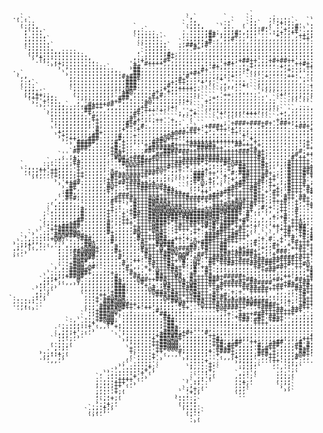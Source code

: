 <pre style="font: 10px/5px monospace;">                                                                                                                                                   
                                                                                                                                                   
                                                                                                                                                   
                                                                                                                                        :          
                                                                                                                                       .,`         
                                                  .                `                                                                  `,:.         
    .,`                                           `,`       `     `:    .:  .      .`              ..                                 `,;.         
     .`:`                                         `;,       ..`   `;.   ,:;;:;`   ``:`             .:`               .               ``:;`         
     `;`;:                                       `.,;,     ..:`  ,`;;`  ,`;+:;:`  ..;.    :       .,:,              :,`             ``,::`         
      .:,:,                         `            `.,;:,   ``,:.  .`;;. ,.`:'';;#'.`:;;`  .;`     .`,::`           `:`:,`           ```:::`         
      `;.::.                        ,.:`         .`::;:,  . :;, ,`,;;;#:`.;'+;;#'`,;;;;.:`;,`   .,:::;`        .;',`,:,`           ` .:::`         
       ;`:::`                       .:.::;       ,.::::;#+.,;;;#:,:;;';:`:;+;;++';;;;'#'`,;'`  ,;:;;:'.      ,,.,,,::;,`          .``,,:,`         
       :.:::,                       `::::,:`     ,.:;;;;##';;;'#;';;:'..''+;,;',++;;'++':;;';`:;:;:;;;.     , ,,:;::;',         ```.:,,',          
       :,::::`                      `::::::'`    ..;;;;'#',';;#:,;';;,,,,,,,,,,,:++'+:++;:;''';::;;;#:`   `:`,,::;:'@;.        .``,,:,+;.          
       ::::::.                       .,:;:;:.   `,';;;;+#:,,;;:,,,,,,,,,,,,,,,,,,,;:,,,+;;;'##;;;;;#',   `;`:::::'@@':`      ..`.::,,'+;`          
       :::::::`                      ``:;:;;;`  :,##+';#:,,,,,,,,,,,,,,,,,,,,,,,,,,,,,,:;;:,+#;;;;;#;`  ';.;':::+@@';.       `,:,::,'+',           
       `;:;:::.                      ``:;;;;:.  :.,'#+':,,,,,,,,,,,,,,,,,,,,,,,,,,,,,,,,,,,,:#;;;;;+'`.';;'':;:;@@';.      ``,::::,'+';`           
       `;;;::;:,,::::.               ,`:;;;;;,  ,,,:,,,,,,,,,,,,,::,:::,:,:,,::,,,,,,,,,,,::,++;;'+'+;;;+;:;:::'@#;.      . .:::::+++;.            
        .;;;:::::::::::.             :`;;;;;;#+;,,,,,,,,,,,,,,:,:::::::,,::::::::,,:,,,,,:,,,,;+'+;,++++::;::::;@',`     ```,,::,+++',`            
        `,'+;:::::::::::,           ,.:;;;;;'#+,,,,,,,,,:::,:::::;::::::::::::::::::::,::::,:,,,,,,:###:;;:::::;@'.     `` .::::+++':`             
         `.:;;';:::::::::,          ::+';;;;#+,,,,,,:::,:::::;;;+##++';;+#+##++'::::::::::::::,,,,,,##+;;::::::+@#,   `.` `,:,:;+'+;.              
           ``.,;+;:::::,:::        '+''#++++;,,,,,::::,:::;'+#+'';'+;;;;;;';;;'++#+;:::::,:::,,,,,,,##';;;::;;;+@:,,,,..`.,::::'++',               
              ``,';:::::::;;:`     ,##..::,,,,,:,:::::::'#+;;;:::::+:::::::+;:::;'++#+,:::::::::,,,,:#';;;;;;;'#:`..,,,,,,,,:::''+;.               
    .           `.':::::::::::;,   `##,,,,,,,,:::::::;#+';:::,:,::+,,,,,,,,,,+;:,::;'++#:::::::::,,,,++;;;;;''#+,,:,,,:,::,,:::'++;`               
     ,`          `,:::::::::;;:;;  .##,,,,,,,,:::::+#+;;:,,,,:::;'`.,,...,,,...:'';::::;'#+;::::,:,,,,';;''++++;::::,,,,::::,,:+'+:`               
     `,,          `;,::::::;:;;:;#+###,,,,,:,::;:'#';:,,,,,,:;+:.`````.+;:::;++:...;+++++;:;''::::,,,,,,:;'';;';:::::::::::::;;''+:`               
     `,',          ;,:::::::::;;;;###+,,,,,:,,:;#+;::,,,,:'+'.`.,.```;;,,,,,,,,,',....,,,::;:;'':::::,,,,,,,,';;::::,::::::,::'''+:`       `       
      ,::`         :,:::::::;;;;;;###:,,::::::+;++;;;'+';,``,'';,;,``;,,,,,,,,,,,:'``..:''++;;;;+;:::,,,,,,,,+;;:::::::::,;,;+''++,`       .`      
      .,::`        ::::::::::;;;;;###:,,::::;#;;;;:,,...`.`;:,,::+.``;:,,,,,,,,,,,:+``.'::,::+;;;;+::::,,,,,,';;::::::::,:;+''++++,        ..      
      `,;;.        `;:::::::;;;;;;@##:,:::;;+;;;++++;.`````.;'';.`````,;,,,,,,,,,,,:'``;:,,,,,,+::;+::::,,,,,';;;:::::,::'''+++#+'.       ``:`     
      `;;;;'`      `;:::::;;;;;''+#@,,,,::+''+;;:::::'`````````.,,,.````'':,,,,,,,,::``.+:,,,,,:'::;+:::,,,,,';;;;::::;,;+'++++++;.      .`,:.     
       ,;:++;;,     .;:;::;;;;;''##',::::#;#;:::,,:::;````,'++;;;:::;'.```.+':,,,::;'```.':,,,,,,+,;;'::::,,,;';;:::::::+'++###';,`    ..`.::,     
       `:++'';;:    `:;;;;;;;;''###,::::+++;,,,,,,::'```;+::,,,,,,,,,:;'.````.,;';,``````.:;,,,,,:':;;+:::,,,:';;;:;:::+++++#';:.`    `.`:,';,     
        `,;'+';:.    ,''';;;;'++#;,:,::+@;:,,,,,::+,```+:,,,,,,,,,,,,,,,;;``` `````````..``.+,,,,,:,:;;+::::,,#;;;;;;'+''++#+;.`     ``:::';,`     
         `.,;';:;,` .;,'#++++##',:,:::;#':::::::''````.::,,,,,,,,,,,,,,,,;.````````````':'.``:':,:,,::;'+::,,,++';;'#++'+++#;.      ` ,:'';.`      
           `.',:;;;;;.:###++';,,,:::::++;::::;+:```````;,,,,,,,,,,,,,,,,,:,````,;::,.``,;,;,```,'+'..,+;''::,,:#####++++##++:`     ``.:';,.        
             ,,:::,:,:'##,,,,::::::;:#;+++'+:```.''+;``.'::,,,,,,,,,,,:;''``,';,:::::;',,':;````````..;:;+;:,:,'++######+#++,`     ` :;;,`         
             `,:::::;;;'+',,,,::::::#+;:,.``````;,:,+````.'+';;;;'+++':.```+:,,,,,,,,,::'`,;.```````...':;+::,,,+######++##++:,...` ,,':`          
             `:::;;;;;;;'#:,,:::::;++;;,,```````''';``````..`..```````````',:,,,,,,,,,,,:'````````````.;:;+'::,,,:++++++++'';:,:.``,,:'.           
              ::::;:;;;;;++,::::;;;#;+:,.;++''+,.``.`````````````````````.+:::,,:,,,,,,,,:+`````'+'+;`..+:;+:::,,...,,,,''';,,,:,,::'+;.           
              ';;:;;;;;;;'+:::::;;#+#;,''::::::;.`.`.``..`.,;'+###+###+#+';##+;:::,,,,,,,,:'````;:::,;;`,';''::,,,,,,,,''';:::+'''++++;`           
              .';:;;:;;;;'+;::::;;#+;,#:,,,,,,::'..``.:+###+';;;;'';';+;;;;;;''+##+';::,,:,'````+,,,,,:'.,';':::,,,,,,,+';:::'''+++++':`           
              `';;;;;;;;''#':::;;+;::+::,,,,,,:;;:'##+'';'+++'+';:;'::;;,,:::::::;;++###+';'``..,;,,,,,:;.,';+::,,,,,,++';:::+++#+++';.            
               .+:;;;;;;;;#+:::;'';:'::,,,,,:;+@##+++''+';';;'++';;:;;,;:,,,,:,:;;;;;;'++#',.`.`.:;,,,,,:,.,+'::,,,,,,+';;:::+++++';:.             
               `,+;;;;;;;##':;:;#;;,+::,,,::+@#';;;;'';;;:;:::::'+';;:::;,,,,,:;::;;;;;;;;++++;.`.;',,,::'.,:;;::,,,,:+';;::;++++;,.`              
                `,;++;''###::;;'#;:,;,:,,:+#@+++'';;;;;;;;;;;;;;;;'+;;::;,,,,:::;,::;'++++;;;;'+'..,+:,::',';;':::,,,;+;;;:,'++++,`                
                 `.,'#####;:;;;#'+:,;:::;###+';;''+++++++++++++++';'+:;:::,,,::::;+';;;;;;;+++';;+'..'+';;;::';:::,,,:#;;:;++++#+.                 
                   `,####'::;;;#;+:,':'+;#++++#++++####@#+':::'##+++;+,::;,,:::;';+';'';';'''''++''++;.....:,:;':::,,,+'++++++#+'.                 
                    :###;::;;;+#;+:,...;######@+;:::;#####++';:,..,++';::;,,,:;;''++:,::;;''''+##++##++:...'::'';::,,,;+++#####+;.                 
                   `##;:::::;;+#++;,,.,##+:'#######+++++++++++++###+#++:,::,::;'#;..:#''#:,,,,++#+;+#++#;..::::;;::,,,,#######++;`                 
                `'',,:::::::;;+@#';,:,,,,,####++'++++++++++++++++++++#+;:::,:;;#,;+++++++'+++###+++;`.:+#,..+::;;::,,,,+++####+':`                 
                .;.,+:::::::;';#@#'+###;;#@++++++++++######++++++++++#+';::::'#:++''++'''''''''''''++;,.....,+';'::,,,,,++###++;.                  
             `,::`.'#+:::::;;;''###+++###++++++++######+######++++++++#';,;:;++++++'''''+++'+'''''''';';,;:,,:;;+:::,,,,.+#+##+:`                  
      `     ::..::;;+#:::::;;''''#@@@##++++++++##+++++'+,,:;#+@##+++++#+;,;;;#+++++'+###++++####+'''''''+#;:'+;;':,,,,,,,,,'##'.                   
      .:,..,.:';;;;''+;::::;;'''''+++++++++++#+++'+':':,,::;'+;'##++++#+;.';'#+++++##+#++''+#+++++##''''''++':+;':,,,,,,,,,+''+.                   
      `,::;++'++;;;;'+':::;;;'+'''++++++++#@+';;+'':'::+:',,:+.,##++++++''.;'#+++##+#+;''';+''+'''+++#''''''##++;:,,,,,,,,+;;;:;                   
       .:;;;;;++;;;;;++:::;;''@#+++++++###+';';';'''###:++'',.#.###++++#+:,;'#+++#+#+;;::+++;:+;;;;+''#+'''';'';:::,,,,,,+;;::::;         `        
        `,:,..:+;;;;;++:::;;;'#+##@###++';;';::;,.;:###`;;,'+,.,,##+++#+;+';'#+++#'+;:::,:;+##;'#+##++'+#+'''';;:::,,,,,:;:;:::::::::,   `,        
         ``   `,'';;'+':::;;;+#+'+++++';;;;;;:,```';##+`+;`:;:+',#++++#,++';'#++++''+:::;;;;;';;;;;::;+;;+#''';:::::,,,,;;;;:::::,,,:;::,.,`       
               `,'++##::::;;'+++##+###++'+'';`````:;+'@;+;.,`.'+##+++#+'+',;;#+++#';;;:;:;''+##,;';;:::++'+#+';;:::,,,,,';;;;:::::::;;;;:,:.       
                `,'##':::;;;'#@+''+++#####@#+;. ```;;;+';`'```+##+++#+;'++,';#+++++';;;:,`;;+##`,,,;;:,'';'++'';;::,,,,,+;;;::::::::'';;'':`       
                 `;#+,::;;;;;#+;''++++##++++##+;```,;;;;:'.`:##+'++##+'';`+;'#+++'#+';````;;;##`',,`,;:',;'+++';;:::,,,,'+;;:::::::'+'';;:.        
                 :##,,,:::;;;+;;'''++++++++'+##++, `.'++',:+##++++++#+'+`#+''#+++'+#+':````;;'#';`;``,:'';#+++;;;;:,,,,,'++;;::::;++';,.``         
                :'##:,,::;;;;;;'###++++++++++++####':,:'+###'+++++++#++,:++'+++'++''++';`` ;;;;;.:.```,:+',+;+';;::,,,,,:++++';+++'',`             
               ,`'#+#;:::;:;;;;#+++#++++#@#+++++++########+''+'+++++#++.;+''#++'##+'''#+',``;;;,;;`````:::;;++;;;::,,,,,,++++'''''',`              
              , ,;;;'':::;:;;;#++:,+#+++#@###+++++++++'+'+++'++#@#++#++,,+++#;'+;++'';'+#++:`,;:.``````,::;+#'';;::,,,,,,;##++''+':`               
             : ,:;;;;;'::;;;;;+';'`,#+++##@@@#+++++++''''+++#@#@@++#+:;,'::++''+,,+#''+'''+#+'',.``.:;;''+#+'''#;::,,,,,,,'###++':`                
             .`:;;;;;;+,:;:;;'+;:.`;#+++#@@@#@@##++++''++##@@#@@#++#',#.+',++''+..:++#+'''''''###++++++#+''++'#+;::,,,,,,,,:##+;,`                 
            .`,::;;;;;#::::;;++;'.:+#+++#@@@@@@@@@@@###@@##@@####'++,,';,',++''#..:.,.'#+';'''''''''''''''''+#'+:;:,,,,,,,+##+#,`                  
            ,`::;;;;;;#::;;;;+:;'+'+##++##@##@###@@####@@##+####+'#'.:'`',:'+''+,,....'+'#+''''''''''''+'''+++;+::,,,.,,;#+#++#,                   
            ,`:;;;:;;;#::;;;;+:;;+;:#+++##@#####+#######@##++###''#:'',',+,+#''+;,,,.'@@##;#+'''''''''''+''';'++::,,,.,:###+++#;`                  
            ,.:;:;;;;##::;;;;+;:;++;'+++#####+##++#####@+@#+####+#+,;,;,::''#'+++;:.,#@####';+#''''''+###'';;;+'::,,,,.+';;'++++.                  
           `.,:;;;;+##;:::;;;#';;+++'++++@###+'++++##++@+#++###+'#',:;..;,,:+'++@;;.+#@##@@#:,.:'###+++++'''+':;::,,,,:;;;;:+'++.                  
           .`::++#####::;;;;;#;';;';+++++@##+';+#++++'+#+#;###'++++:+':.'++:++++##',+#@##@@#;:.,+#+';'+#''+#+++::,,,,,,;;:;:;+++,                  
          .``:++####@;::::;;;#':;,;;+#+++@#++'.++++.++''+#;##++'#+,,;`.`.';++#'+##;+:#@##@##;;,;+#':;+#''###++#:,,,,,,,;;;;:'+++,                  
        `,``:;'+##@#@@'::;;;:#+;;;:,#@++'+@#+''+';';+''+++##+++#++..`.`.`,``+#''+#;+:+###@@+#.;;;+;;+#+'##+++'#::,,..,,;;;;:'+++,                  
      `,``.:;:'#@@###@#+::;:;'+;;;:,'#++++@#+'',:;:''''####+++##+++``..``.`:+++'+#;#:;##@#+#;,,:+';'+#'+##++'+#::,,,,.,;;;;::++++`                 
     .``,:::::+@@;.;';###:;;;;#;;;:;:#++++@##';++:+;+''###+++##+++'..:+`#..+''#''+;#;::'##++;,:;#;'+#''##++''+':,,,,,..;;;:::'+++':                
    ,`:;;;,;''';',`:;;;#@+:;;;#';;;;:;#+''#@###'::''@+###+++#+++:.:;#:;;:.:+';+#+++':,,,;+;';,;:#++#+'###+'''+:::,,,,..;;;:::,:;:,,,,              
    `:;;+'';;:,.;`,;;;;##@;;;;'+:;;;;:@+++#####;'''#+'##+++##:,`,;;:+;.,,#+.,+'+++++,,..::;';,;;#++#'+##++,;+::::,,,,,.,';;::::,:,,::.  `:`        
    .;'';:,..`  ;.:;;;+@@@+;;;;#;;;';;#+++'@'#@+#####:+#+++##'.;++'',,+;;+;,..++#+'+,,:,:,,;;,',@+#+'##++'''#::,,,,,,,..,';::::,:;:::;` `,.`       
    :';,``      ;.:;##@@@@+;;;;#+;;;;'+#+++#+#@@;;@+:''#+++##+++#+##+',;,,###;`'++'+,,;,:+;,;''+##''+##+'';'+,::,,,,,,'+##+;;:'#''';:;. `;.        
    ,:.`        :,;'+###@#;;:;;;+;:;:;'#++++##++@@#;:##+++++##+#####++';'+;;:,,+++++,,;,;;+';;'##+'+##+':+;#:::,,,,,+##+####@@#':..'`,,,,;.        
    ``          :,:'#@#@##:;:;:;#';:;;;+#+++##+'@@,'+@'++###+++++''+#++''++####+#++'+,.,;++@####+''#@++',:';:,,,,,:'';++++#+@@',`  ...,.,;.        
                :.:'#@##';::::::'+':++''#++++#++'#':@+''##+###++###++######++++++'+''+;.;'#;'+#++'##+++':'#:::,,,,;;;;::;+++#@;.   `,:,,,;.        
                ..:+#@@':;;:::;;:#';''''+#+++#+''#;;@+''#+'++##++++##++##+'++#+++#@''+,;;'#;'#+''+##'++''+::::,,,;;;;::::;++##,`   `:,,::'.        
              `,`,:+#@@'@#''::::;:#',;'+;++++##+++';#'+++';;;'';;;;'+#+'++##+''++'++'+,``;#+++'''#+##''+'+::,,,,,';;;;::::'++#,     .';'+;.        
             ..`.::##@@#+''';;:;:;++'':'+'@+++##+'''#''#+';;:;;;::::;;+###';;;:;;;+#'':.`'+#'''''+##++''#:::,,,,,';;;::::,:+++.     `,;;:,`        
            .`.:;;;##@##+;;;;;+:;::#+::,''#++++@+''+#''#+';''''';;::::;;;;;:;;;;:;'#'';+:+#+'''+#'#+'+'+;::,,,,,,;;;:::::,:;'',       ```          
            `,;;;;+##@#'';;;;;;#;;;;##:'''##+++##;'#++++#+++#####+';::;:;;';++';';+#'+#++#+'''#+++#+'+++::,,,,,,,,';;::::::::';`                   
           `;;;+'''''@':;;;;;;;#+:;:;@##++###+++@+'#++++###+''+'++##+''''+#+'''##+++'#++#++'+#;;+;'+++':,,,,,,,,,,+';:;:::::,;+.                   
           ,;;'';:,,,;;,;;;;;;;##';;:;#;;'';@++++#+@#+++##'+#####+'######'''+#+'+##'+#+#'''#+;;+.,,'#':::,,,,,:'+'+#;;:;:::,,,:;;``                
          ,:;';,``  ``;,:;;;;;;###:;:;;+'+';##+++#+##++++++#+++++##++'+''+##+###++#++##+''#;;':.,''+::::,,,,;#######+'''+:,::,,,,,.,:,`            
          `;';.`      ;,;;;;;;'###;:::;;@#''+#++++###+++'+#+'''''++#####++++'`,##+++##+++#;++,;:;#;:::,:,,,'#######';:,,:;'::,,::,:::::`           
         `,:',`       .::;;:;'+###'::::;;@##++#++++@#+++'++'''+;+''+++++'';,.;,:+#++#+++#;+:;++;+;;;::,,,,,+++#+###;,````.:':::::::,::::`          
          ;;;`        `,:;:++'+###'::;;;;;###+##++++##+++#++#;;,::,:,,,:,,:,,:':+#'+++'#++,;++++:;::::,,,,+;;;;+++#;`     `,;;,::,:::::::.         
   `:... ::',`         ,::+'+#@#@#;:::;;;;;;@##@+'++##+++#+#+'+'++;+;';'::;,:;';++++++++;,+;;#;;;;:::,,,,,';;;::'++;`      `.:;'''';;;';:::`       
    ,:.:::':`          ,::+'###@@@,:::;;;;;;;;##@++++##++#++#######@####;'';;+;'+#+++++;:+##+;;;:::,:,,,,,;;;:;;:'++`        `.,:,..`..:';;;`      
    .,;;'':.           ,:;'+#@#@@##++;;;;;;;;;;'##'''+@+++#+++++++####+###+'':;'+#+++#:'+';;;;;:::,,,,,,,,';;:;:,;'+;          ```     `,:;:.`     
     .,::,.            ,:;'#####@#++'+'++':;;;;';++'''++++#@####++'''+###+++''++#++'''#';;;;;;:::,,,,,,,,,+;::::::;'''                   `..`      
       ```             `:;+###@@+'';''''';#';;;;;;';''''''+'+'''+'''''++++##++##+'''+#;;;:;:::::,,,,,,:,,,';;::::::;;;'`                           
                      ``:;+##@@+,:;;;;;;;;'##;;;:;;;''''''';;+''++++###++++++++'';';'';;;:;:::,,,,,:;';;+'#';::::::::,,,`                          
                     .`.:'+##@@'`:;;;;;;;;;'##:::;:;:;;;;;;;';'+##+''#+'##++''';;;;;;;:;:::::,,,,,++;;;;;+#+;:::::::::::,`                         
                  `:,``::;+#@@@;`;;;;;;;;;;;+##:::;:::::;:;;;;''+##'##+'+##+'';;;;;;::::::,:,,,,,;+;;;;;:;+#':::::,::::::,                         
                ..`.,,:::+'''##',:::;;;;;;;;+##':::;::::::;:;;;;;';'++++''';;;;;;;;::::::,,,,,,,,#+::;:::;;#''''''';;:::::`                        
               . .::;;::+':,,:'+;;;::;;;;;;;+##+,,:::::::::::;;;;;;;;;;;;:::;::;;:::::,,,,,,,,,,,+#::::::::';,::;;;;;;,,::.                        
               .`:;:::'';,`  `.'';:::;;;;;;'+###,,::::,:,:,,,,:::::::::::::;:;::::::,:,,,,'#'':,:++::::::::;.````````.;.,,,                        
               .,;:;+';:.`     .';::;:;;;;:+##@#,+#+'''#':,,,:,,,:,,:::::::::::::::,,,,,,##;;;'':#+':::::::'`         ,`,:;`                       
               `:;;';,.`       `.';;::;:;;+######+;;;;;;++;:::,,,,,,:,,,,,:,,,,,,,;+#++:##+;;;;'+#++;:::,:;:;         .,:::;;,,`                   
              ``::';.`          `,;;:;:::+'##@#@+;;;;;;;;+#:,,,,:;;:,,,,,,,,:,,,,+++;;+###+;;;;;'#';';:::::::,        `,:,,;;,,,`                  
              ,.::',             `';;;;::++##@@@',;;;;;;:+##,,'##''++:,,:+##';''#'+;;;'#@#;:;;:;;+:.,;';:,::::`       `,;''';+.,.                  
              ..;:;.              .':;:;;++##@@@;,;;;:;;:++#:###;;;;'#,'###;;;;##'#;;;;'#+;::::;:',  .,;';,,:::`       `.,,..,.:,`                 
             .`,:;:`              `+::;::'+##@@@':;;;;;;;'##+#+';;;;'#:#++';;;;+#+#;;;;'@#+;::;:;;.   ``,;;,,:;`             ` ;,                  
           ,. ,:,',                +,::::'++''''#;;:;;;;+'+###+;;;;;'###'+;;;;;'##+;;;;'@@'';:::::.      .;,::'.             .`,:                  
           `;;::+;.                ;`,:::+'':,.,:';:;;:;''+'''+;;;;;;#+#++;;:;;+@#+';;:;#''+;'''':,`      ,.,:;.             ,,::'';               
           .,;'';,`               ,.`::::+',`   `,;:;::'''':,,;+:;;;'';;++'::;;#';;'':::':,:';'+';;`      `.:,::,            `'+':..`              
            `.,,.`               ..``::::':`     `'::::+'':`  `,;;;;':..:++':;;':...;;::;. `,;'';;;.      `:,,::::`           ,;;,.``              
                                ,,``::::;'.       .;:::'+;.    `'::;;.  `;''':;;.   .',,;`  `.:',:;.       .:,,,::;`          ```                  
                              .,``.:::::+;`       `;,,::+:`     :;:;:`   .',':':`    :`,;.    .;,:;.       `,;'+':;.                               
                            .,.`.::::::+',`        '.,:,+,`     '':',     ','';.     .`,;.     ;.:;.        `.,:;;',`                              
                           ,``,::::::'+':`         :..::',     `,;:'.     :,:',`     `,::,     ;,;:,           ``.:,`                              
                          `. ::::;;'+';,`          .`,,';.     ,::';`     :,:;.      `,::,     `;;':`             ``                               
                          :.,::;++++':.`          ,`.,:':`     ,:;',`     ;::;`       `,;,     `,';+.                                              
                          ;.,;:+++';,`           ```:;':`      ,:+;.      .:;;`        `.`      `:'++`                                             
                          ;,::;++':.`            .`;'';.       ,:;.       `,';`                  `,;;.                                             
                          ',::'+',`             .`;'+;.        ,;;`        `,,`                   `.:,`                                            
                          ;,::'+;.              ``'+;,`        .;,`         ```                    `;'`                                            
                          ;.:,'',`             ,..;':`         `..                                  .',                                            
                          :.,:+;.              `::::,                                               `..`                                           
                          ,`:;',`              `;:,,;`                                               ``                                            
                         .`:;+;.                .;,:;.                                                                                             
                        `.;:+;,                 `,:,:.                                                                                             
                       `;:;;;.`                  `;::,`                                                                                            
                        .,:.`                     .;':`                                                                                            
                        ```                       `:',                                                                                             
                                                   .,.                                                                                             
                                                    ``                                                                                             
                                                                                                                                                   
                                                                                                                                                   
                                                                                                                                                   
                                                                                                                                                   
</pre>